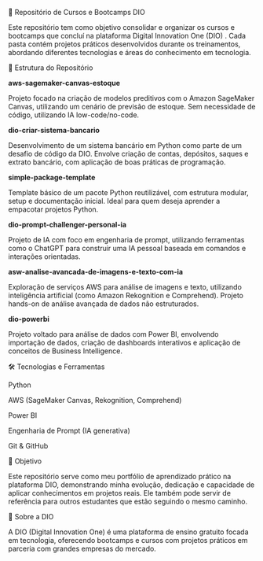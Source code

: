 🧠 Repositório de Cursos e Bootcamps DIO

Este repositório tem como objetivo consolidar e organizar os cursos e bootcamps que concluí na plataforma Digital Innovation One (DIO)
. Cada pasta contém projetos práticos desenvolvidos durante os treinamentos, abordando diferentes tecnologias e áreas do conhecimento em tecnologia.

📁 Estrutura do Repositório

**aws-sagemaker-canvas-estoque**

Projeto focado na criação de modelos preditivos com o Amazon SageMaker Canvas, utilizando um cenário de previsão de estoque. Sem necessidade de código, utilizando IA low-code/no-code.

**dio-criar-sistema-bancario**

Desenvolvimento de um sistema bancário em Python como parte de um desafio de código da DIO. Envolve criação de contas, depósitos, saques e extrato bancário, com aplicação de boas práticas de programação.

**simple-package-template**

Template básico de um pacote Python reutilizável, com estrutura modular, setup e documentação inicial. Ideal para quem deseja aprender a empacotar projetos Python.

**dio-prompt-challenger-personal-ia**

Projeto de IA com foco em engenharia de prompt, utilizando ferramentas como o ChatGPT para construir uma IA pessoal baseada em comandos e interações orientadas.

**asw-analise-avancada-de-imagens-e-texto-com-ia**

Exploração de serviços AWS para análise de imagens e texto, utilizando inteligência artificial (como Amazon Rekognition e Comprehend). Projeto hands-on de análise avançada de dados não estruturados.

**dio-powerbi**

Projeto voltado para análise de dados com Power BI, envolvendo importação de dados, criação de dashboards interativos e aplicação de conceitos de Business Intelligence.

🛠 Tecnologias e Ferramentas

Python

AWS (SageMaker Canvas, Rekognition, Comprehend)

Power BI

Engenharia de Prompt (IA generativa)

Git & GitHub

🚀 Objetivo

Este repositório serve como meu portfólio de aprendizado prático na plataforma DIO, demonstrando minha evolução, dedicação e capacidade de aplicar conhecimentos em projetos reais. Ele também pode servir de referência para outros estudantes que estão seguindo o mesmo caminho.

📌 Sobre a DIO

A DIO (Digital Innovation One)
 é uma plataforma de ensino gratuito focada em tecnologia, oferecendo bootcamps e cursos com projetos práticos em parceria com grandes empresas do mercado.
